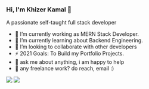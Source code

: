 ### Hi, I'm Khizer Kamal 👋
A passionate self-taught full stack developer

- 🔭 I’m currently working as MERN Stack Developer.
- 🌱 I’m currently learning about Backend Engineering.
- 👯 I’m looking to collaborate with other developers
- ⚡ 2021 Goals: To Build my Portfolio Projects.
- 💬 ask me about anything, i am happy to help
- 💼 any freelance work? do reach, email :)


<img src="https://github-readme-stats.vercel.app/api?username=khizerkamal&&show_icons=true&title_color=ffffff&icon_color=bb2acf&text_color=daf7dc&bg_color=ffba2c" >
<img src="https://github-readme-stats.vercel.app/api/top-langs/?username=khizerkamal&layout=compact" >
